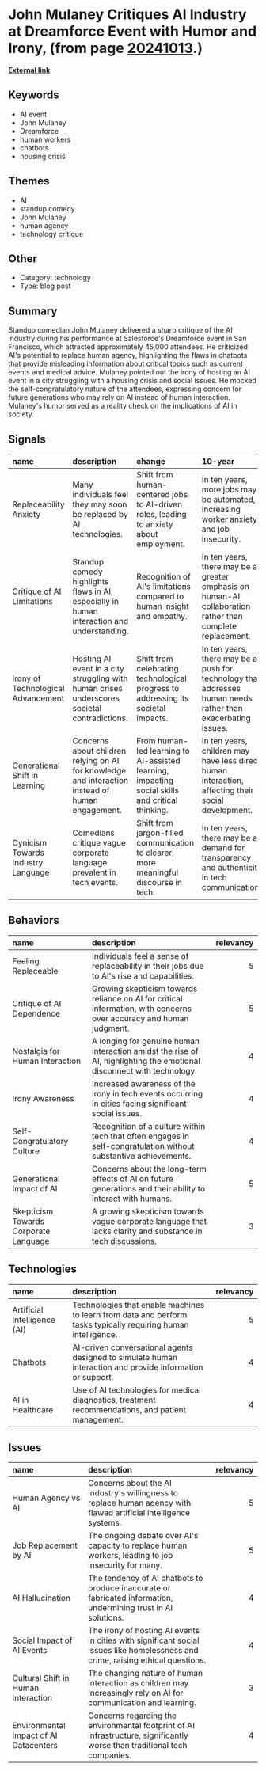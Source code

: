 # __John Mulaney Critiques AI Industry at Dreamforce Event with Humor and Irony__, (from page [20241013](https://kghosh.substack.com/p/20241013).)

__[External link](https://futurism.com/the-byte/salesforce-ai-john-mulaney-mocked)__



## Keywords

* AI event
* John Mulaney
* Dreamforce
* human workers
* chatbots
* housing crisis

## Themes

* AI
* standup comedy
* John Mulaney
* human agency
* technology critique

## Other

* Category: technology
* Type: blog post

## Summary

Standup comedian John Mulaney delivered a sharp critique of the AI industry during his performance at Salesforce's Dreamforce event in San Francisco, which attracted approximately 45,000 attendees. He criticized AI's potential to replace human agency, highlighting the flaws in chatbots that provide misleading information about critical topics such as current events and medical advice. Mulaney pointed out the irony of hosting an AI event in a city struggling with a housing crisis and social issues. He mocked the self-congratulatory nature of the attendees, expressing concern for future generations who may rely on AI instead of human interaction. Mulaney's humor served as a reality check on the implications of AI in society.

## Signals

| name                               | description                                                                                      | change                                                                                          | 10-year                                                                                                      | driving-force                                                                             |   relevancy |
|:-----------------------------------|:-------------------------------------------------------------------------------------------------|:------------------------------------------------------------------------------------------------|:-------------------------------------------------------------------------------------------------------------|:------------------------------------------------------------------------------------------|------------:|
| Replaceability Anxiety             | Many individuals feel they may soon be replaced by AI technologies.                              | Shift from human-centered jobs to AI-driven roles, leading to anxiety about employment.         | In ten years, more jobs may be automated, increasing worker anxiety and job insecurity.                      | The rapid advancement of AI technologies and their integration into various sectors.      |           5 |
| Critique of AI Limitations         | Standup comedy highlights flaws in AI, especially in human interaction and understanding.        | Recognition of AI's limitations compared to human insight and empathy.                          | In ten years, there may be a greater emphasis on human-AI collaboration rather than complete replacement.    | Growing awareness of AI's shortcomings in handling complex human emotions and situations. |           4 |
| Irony of Technological Advancement | Hosting AI event in a city struggling with human crises underscores societal contradictions.     | Shift from celebrating technological progress to addressing its societal impacts.               | In ten years, there may be a push for technology that addresses human needs rather than exacerbating issues. | Public awareness of the societal consequences of rapid technological advancements.        |           4 |
| Generational Shift in Learning     | Concerns about children relying on AI for knowledge and interaction instead of human engagement. | From human-led learning to AI-assisted learning, impacting social skills and critical thinking. | In ten years, children may have less direct human interaction, affecting their social development.           | Increasing reliance on technology for education and information dissemination.            |           5 |
| Cynicism Towards Industry Language | Comedians critique vague corporate language prevalent in tech events.                            | Shift from jargon-filled communication to clearer, more meaningful discourse in tech.           | In ten years, there may be a demand for transparency and authenticity in tech communications.                | Growing skepticism towards corporate messaging and a desire for genuine engagement.       |           3 |

## Behaviors

| name                                  | description                                                                                                           |   relevancy |
|:--------------------------------------|:----------------------------------------------------------------------------------------------------------------------|------------:|
| Feeling Replaceable                   | Individuals feel a sense of replaceability in their jobs due to AI's rise and capabilities.                           |           5 |
| Critique of AI Dependence             | Growing skepticism towards reliance on AI for critical information, with concerns over accuracy and human judgment.   |           5 |
| Nostalgia for Human Interaction       | A longing for genuine human interaction amidst the rise of AI, highlighting the emotional disconnect with technology. |           4 |
| Irony Awareness                       | Increased awareness of the irony in tech events occurring in cities facing significant social issues.                 |           4 |
| Self-Congratulatory Culture           | Recognition of a culture within tech that often engages in self-congratulation without substantive achievements.      |           4 |
| Generational Impact of AI             | Concerns about the long-term effects of AI on future generations and their ability to interact with humans.           |           5 |
| Skepticism Towards Corporate Language | A growing skepticism towards vague corporate language that lacks clarity and substance in tech discussions.           |           3 |

## Technologies

| name                         | description                                                                                                    |   relevancy |
|:-----------------------------|:---------------------------------------------------------------------------------------------------------------|------------:|
| Artificial Intelligence (AI) | Technologies that enable machines to learn from data and perform tasks typically requiring human intelligence. |           5 |
| Chatbots                     | AI-driven conversational agents designed to simulate human interaction and provide information or support.     |           4 |
| AI in Healthcare             | Use of AI technologies for medical diagnostics, treatment recommendations, and patient management.             |           4 |

## Issues

| name                                   | description                                                                                                                     |   relevancy |
|:---------------------------------------|:--------------------------------------------------------------------------------------------------------------------------------|------------:|
| Human Agency vs AI                     | Concerns about the AI industry's willingness to replace human agency with flawed artificial intelligence systems.               |           5 |
| Job Replacement by AI                  | The ongoing debate over AI's capacity to replace human workers, leading to job insecurity for many.                             |           5 |
| AI Hallucination                       | The tendency of AI chatbots to produce inaccurate or fabricated information, undermining trust in AI solutions.                 |           4 |
| Social Impact of AI Events             | The irony of hosting AI events in cities with significant social issues like homelessness and crime, raising ethical questions. |           4 |
| Cultural Shift in Human Interaction    | The changing nature of human interaction as children may increasingly rely on AI for communication and learning.                |           3 |
| Environmental Impact of AI Datacenters | Concerns regarding the environmental footprint of AI infrastructure, significantly worse than traditional tech companies.       |           4 |